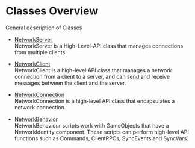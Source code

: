 # Classes Overview

General description of Classes

-   [NetworkServer](NetworkServer)  
    NetworkServer is a High-Level-API class that manages connections from multiple clients.

-   [NetworkClient](NetworkClient)  
    NetworkClient is a high-level API class that manages a network connection from a client to a server, and can send and receive messages between the client and the server.

-   [NetworkConnection](NetworkConnection)  
    NetworkConnection is a high-level API class that encapsulates a network connection.

-   [NetworkBehavior](NetworkBehavior)  
    NetworkBehaviour scripts work with GameObjects that have a NetworkIdentity component. These scripts can perform high-level API functions such as Commands, ClientRPCs, SyncEvents and SyncVars.
